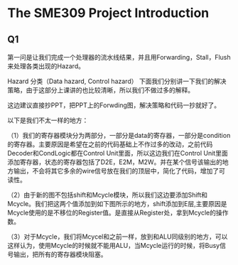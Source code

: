 # The SME309 Project Introduction

## Q1
第一问是让我们完成一个处理器的流水线结果，并且用Forwarding，Stall，Flush来处理各类出现的Hazard。

Hazard 分类（Data hazard, Control hazard）
下面我们分别讲一下我们的解决策略，由于这部分上课讲的也比较清晰，所以我们不做过多的解释。

这边建议直接抄PPT，把PPT上的Forwding图，解决策略和代码一抄就好了。

以下是我们不太一样的地方：

（1）我们的寄存器模块分为两部分，一部分是data的寄存器，一部分是condition的寄存器。主要原因是希望在之前的代码基础上不作过多的改动，之前代码Decoder和CondLogic都在Control Unit里面，所以这边我们在Control Unit里面添加寄存器，状态的寄存器包括了D2E，E2M，M2W。并在某个信号该输出的地方输出，不会将其它多余的wire信号放在我们的顶层中，简化了代码，增加了可读性。

（2）由于新的图不包括shift和Mcycle模块，所以我们这边要添加Shift和Mcycle。我们把这两个值添加到如下图所示的地方，shift添加到E层,主要原因是Mcycle使用的是不移位的Register值。是直接从Register处，拿到Mcycle的操作数。

（3）对于Mcycle，我们将Mcycel和之前一样，放到和ALU同级别的地方，可以这样认为，使用Mcycle的时候就不能用ALU，当Mcycle运行的时候，将Busy信号输出，把所有的寄存器模块阻塞。

